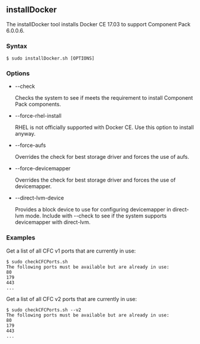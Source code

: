 ## installDocker

The installDocker tool installs Docker CE 17.03 to support Component Pack 6.0.0.6.

### Syntax

```Shell
$ sudo installDocker.sh [OPTIONS]
```

### Options

* --check

    Checks the system to see if meets the requirement to install Component Pack components.
    
* --force-rhel-install

    RHEL is not officially supported with Docker CE. Use this option to install anyway.
    
* --force-aufs

    Overrides the check for best storage driver and forces the use of aufs.
    
* --force-devicemapper

    Overrides the check for best storage driver and forces the use of devicemapper.
    
* --direct-lvm-device <block device>

    Provides a block device to use for configuring devicemapper in direct-lvm mode.
    Include with --check to see if the system supports devicemapper with direct-lvm.

### Examples

Get a list of all CFC v1 ports that are currently in use:

```Shell
$ sudo checkCFCPorts.sh
The following ports must be available but are already in use:
80
179
443
...
```

Get a list of all CFC v2 ports that are currently in use:

```Shell
$ sudo checkCFCPorts.sh --v2
The following ports must be available but are already in use:
80
179
443
...
```